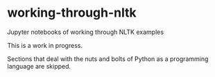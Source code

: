 # working-through-nltk
Jupyter notebooks of working through NLTK examples

This is a work in progress.

Sections that deal with the nuts and bolts of Python as a programming language are skipped.
